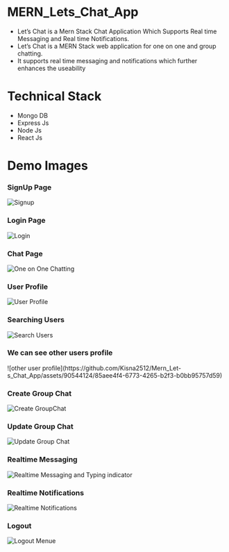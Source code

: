# MERN_Lets_Chat_App

<ul>
<li>Let’s Chat is a Mern Stack Chat Application Which Supports Real time Messaging and Real time Notifications.</li>
<li>Let’s Chat is a MERN Stack web application for one on one and group chatting.</li>
<li>It supports real time messaging and notifications which further enhances the useability</li>
</ul>

# Technical Stack 

<ul>
<li>Mongo DB</li>
<li>Express Js</li>
<li>Node Js</li>
<li>React Js </li>
</ul>

# Demo Images

<h3>SignUp Page</h3>

![Signup](https://github.com/Kisna2512/Mern_Let-s_Chat_App/assets/90544124/51406bdd-660c-4b46-8419-9d03f29070ba)


<h3>Login Page</h3>

![Login](https://github.com/Kisna2512/Mern_Let-s_Chat_App/assets/90544124/00dd6d2c-b882-47ad-b642-55c40b037b04)


<h3>Chat Page</h3>

![One on One Chatting](https://github.com/Kisna2512/Mern_Let-s_Chat_App/assets/90544124/a4381e12-569d-461c-a37a-664ee6c726de)



<h3>User Profile</h3>

![User Profile](https://github.com/Kisna2512/Mern_Let-s_Chat_App/assets/90544124/e302f393-6c89-4b24-8ba2-fc43f61a8ffd)


<h3>Searching Users</h3>

![Search Users](https://github.com/Kisna2512/Mern_Let-s_Chat_App/assets/90544124/b362e832-b31e-4df3-80f8-3a7b0b94dd84)

<h3>We can see other users profile</h3>
![other user profile](https://github.com/Kisna2512/Mern_Let-s_Chat_App/assets/90544124/85aee4f4-6773-4265-b2f3-b0bb95757d59)


<h3>Create Group Chat</h3>

![Create GroupChat](https://user-images.githubusercontent.com/81731490/180642668-09706276-84c9-4097-b3e1-e17f39b593b4.jpeg)

<h3>Update Group Chat</h3>

![Update Group Chat](https://github.com/Kisna2512/Mern_Let-s_Chat_App/assets/90544124/ae120ef8-c1fe-4df0-9a90-87f5eafdbf40)


<h3>Realtime Messaging</h3>

![Realtime Messaging and Typing indicator](https://github.com/Kisna2512/Mern_Let-s_Chat_App/assets/90544124/d3c200b4-c0b3-498c-9a19-ebdc6d2657e4)



<h3>Realtime Notifications</h3>

![Realtime Notifications](https://github.com/Kisna2512/Mern_Let-s_Chat_App/assets/90544124/b0bc6151-3dd9-45e4-b72e-14c68a5acd0b)


<h3>Logout</h3>

![Logout Menue](https://user-images.githubusercontent.com/81731490/180642750-d0bb098a-7552-4a27-9b59-f173a1686787.jpeg)

